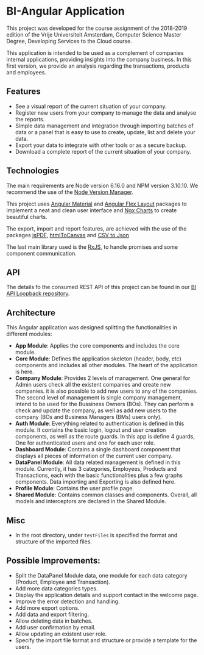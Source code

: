 # BI-Angular Application


This project was developed for the course assignment of the 2018-2019 edition of the Vrije Universiteit Amsterdam, Computer Science Master Degree, Developing Services to the Cloud course.

This application is intended to be used as a complement of companies internal applications, providing insights into the company business. In this first version, we provide an analysis regarding the transactions, products and employees.

## Features

- See a visual report of the current situation of your company.
- Register new users from your company to manage the data and analyse the reports.
- Simple data management and integration through importing batches of data or a panel that is easy to use to create, update, list and delete your data.
- Export your data to integrate with other tools or as a secure backup. 
- Download a complete report of the current situation of your company.

## Technologies

The main requirements are Node version 6.16.0 and NPM version 3.10.10. We recommend the use of the [Node Version Manager](https://github.com/creationix/nvm).

This project uses [Angular Material](https://material.angular.io/) and [Angular Flex Layout](https://github.com/angular/flex-layout) packages to implement a neat and clean user interface and [Ngx Charts](https://github.com/swimlane/ngx-charts) to create beautiful charts.

The export, import and report features, are achieved with the use of the packages [jsPDF](https://github.com/MrRio/jsPDF), [htmlToCanvas](https://github.com/niklasvh/html2canvas) and [CSV to Json](https://github.com/Keyang/node-csvtojson)

The last main library used is the [RxJS](https://rxjs-dev.firebaseapp.com/), to handle promises and some component communication.

## API

The details fo the consumed REST API of this project can be found in our [BI API Loopback repository](https://git.eu-gb.bluemix.net/w.genizshann/toolchain-dsc-bi).

## Architecture

This Angular application was designed splitting the functionalities in different modules:

- **App Module**: Applies the core components and includes the core module.
- **Core Module**: Defines the application skeleton (header, body, etc) components and includes all other modules. The heart of the application is here.
- **Company Module**: Provides 2 levels of management. One general for Admin users check all the existent companies and create new companies. it is also possible to add new users to any of the companies.  The second level of management is single company management, intend to be used for the Bussiness Owners (BOs). They can perform a check and update the company, as well as add new users to the company (BOs and Business Managers (BMs) users only).
- **Auth Module**: Everything related to authentication is defined in this module. It contains the basic login, logout and user creation components, as well as the route guards. In this app is define 4 guards, One for authenticated users and one for each user role.
- **Dashboard Module**: Contains a single dashboard component that displays all pieces of information of the current user company.
- **DataPanel Module**: All data related management is defined in this module. Currently, it has 3 categories, Employees, Products and Transactions, each with the basic functionalities plus a few graphs components. Data importing and Exporting is also defined here.
- **Profile Module**:  Contains the user profile page.
- **Shared Module**: Contains common classes and components. Overall, all models and interceptors are declared in the Shared Module.

## Misc

- In the root directory, under ``testFiles`` is specified the format and structure of the imported files.

## Possible Improvements:

- Split the DataPanel Module data, one module for each data category (Product, Employee and Transaction).
- Add more data categories types.
- Display the application details and support contact in the welcome page.
- Improve the error detection and handling.
- Add more export options.
- Add data and export filtering.
- Allow deleting data in batches.
- Add user confirmation by email.
- Allow updating an existent user role.
- Specify the import file format and structure or provide a template for the users.